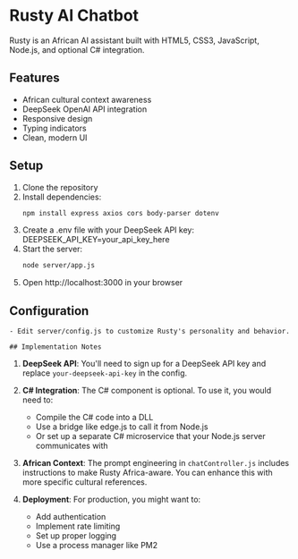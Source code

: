 # Rusty AI Chatbot

Rusty is an African AI assistant built with HTML5, CSS3, JavaScript, Node.js, and optional C# integration.

## Features
- African cultural context awareness
- DeepSeek OpenAI API integration
- Responsive design
- Typing indicators
- Clean, modern UI

## Setup

1. Clone the repository
2. Install dependencies:
   ```bash
   npm install express axios cors body-parser dotenv
3. Create a .env file with your DeepSeek API key:
    DEEPSEEK_API_KEY=your_api_key_here
4. Start the server:
    ```bash
    node server/app.js
5. Open http://localhost:3000 in your browser

## Configuration
    - Edit server/config.js to customize Rusty's personality and behavior.

    ## Implementation Notes

1. **DeepSeek API**: You'll need to sign up for a DeepSeek API key and replace `your-deepseek-api-key` in the config.

2. **C# Integration**: The C# component is optional. To use it, you would need to:
   - Compile the C# code into a DLL
   - Use a bridge like edge.js to call it from Node.js
   - Or set up a separate C# microservice that your Node.js server communicates with

3. **African Context**: The prompt engineering in `chatController.js` includes instructions to make Rusty Africa-aware. You can enhance this with more specific cultural references.

4. **Deployment**: For production, you might want to:
   - Add authentication
   - Implement rate limiting
   - Set up proper logging
   - Use a process manager like PM2